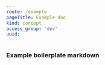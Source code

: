 ```yaml
---
route: /example
pageTitle: Example doc
kind: concept
access_group: "dev"
uuid: 
---
```


### Example boilerplate markdown